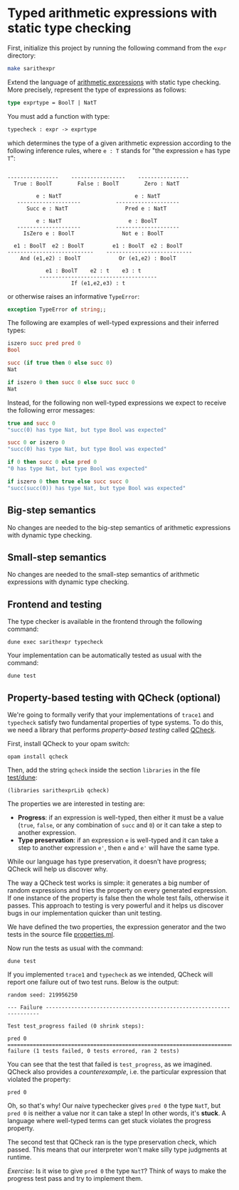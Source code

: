 # Typed arithmetic expressions with static type checking

First, initialize this project by running the following command from the `expr` directory:
```bash
make sarithexpr
```

Extend the language of [arithmetic expressions](../arithexpr) with static type checking.
More precisely, represent the type of expressions as follows:
```ocaml
type exprtype = BoolT | NatT
```
You must add a function with type:
```ocaml
typecheck : expr -> exprtype
```
which determines the type of a given arithmetic expression according to the following inference rules, where `e : T` stands for "the expression `e` has type `T`":
```
                                                         
----------------    -----------------    ----------------
  True : BoolT        False : BoolT        Zero : NatT   

         e : NatT                       e : NatT      
   --------------------           --------------------
      Succ e : NatT                  Pred e : NatT   
          
         e : NatT                     e : BoolT     
   --------------------           --------------------
     IsZero e : BoolT               Not e : BoolT   

  e1 : BoolT  e2 : BoolT         e1 : BoolT  e2 : BoolT
---------------------------    ---------------------------
    And (e1,e2) : BoolT            Or (e1,e2) : BoolT

            e1 : BoolT    e2 : t    e3 : t
          -------------------------------------
                    If (e1,e2,e3) : t
```

or otherwise raises an informative `TypeError`:
```ocaml
exception TypeError of string;;
```

The following are examples of well-typed expressions and their inferred types:
```ocaml
iszero succ pred pred 0             
Bool

succ (if true then 0 else succ 0)   
Nat

if iszero 0 then succ 0 else succ succ 0
Nat
```

Instead, for the following non well-typed expressions we expect to receive the following error messages:
```ocaml
true and succ 0                     
"succ(0) has type Nat, but type Bool was expected"

succ 0 or iszero 0                  
"succ(0) has type Nat, but type Bool was expected"

if 0 then succ 0 else pred 0        
"0 has type Nat, but type Bool was expected"

if iszero 0 then true else succ succ 0
"succ(succ(0)) has type Nat, but type Bool was expected"
```

## Big-step semantics

No changes are needed to the big-step semantics of arithmetic expressions with dynamic type checking.

## Small-step semantics

No changes are needed to the small-step semantics of arithmetic expressions with dynamic type checking.

## Frontend and testing

The type checker is available in the frontend through the following command:
```
dune exec sarithexpr typecheck
```

Your implementation can be automatically tested as usual with the command:
```
dune test
```

## Property-based testing with QCheck (optional)

We're going to formally verify that your implementations of `trace1` and `typecheck` satisfy two fundamental properties of type systems. To do this, we need a library that performs *property-based testing* called [QCheck](https://github.com/c-cube/qcheck).

First, install QCheck to your opam switch:
```
opam install qcheck
```

Then, add the string `qcheck` inside the section `libraries` in the file [test/dune](test/dune):
```
(libraries sarithexprLib qcheck)
```

The properties we are interested in testing are:

- **Progress**: if an expression is well-typed, then either it must be a value (`true`, `false`, or any combination of `succ` and `0`) or it can take a step to another expression.
- **Type preservation**: if an expression `e` is well-typed and it can take a step to another expression `e'`, then `e` and `e'` will have the same type.

While our language has type preservation, it doesn't have progress; QCheck will help us discover why.

The way a QCheck test works is simple: it generates a big number of random expressions and tries the property on every generated expression. If one instance of the property is false then the whole test fails, otherwise it passes. This approach to testing is very powerful and it helps us discover bugs in our implementation quicker than unit testing.

We have defined the two properties, the expression generator and the two tests in the source file [properties.ml](test/properties.ml).


Now run the tests as usual with the command: 
```
dune test
```

If you implemented `trace1` and `typecheck` as we intended, QCheck will report one failure out of two test runs.
Below is the output:
```
random seed: 219956250              

--- Failure --------------------------------------------------------------------

Test test_progress failed (0 shrink steps):

pred 0
================================================================================
failure (1 tests failed, 0 tests errored, ran 2 tests)
```

You can see that the test that failed is `test_progress`, as we imagined. QCheck also provides a *counterexample*, i.e. the particular expression that violated the property:
```
pred 0
```
Oh, so that's why! Our naive typechecker gives `pred 0` the type `NatT`, but `pred 0` is neither a value nor it can take a step! In other words, it's **stuck**. A language where well-typed terms can get stuck violates the progress property.

The second test that QCheck ran is the type preservation check, which passed. This means that our interpreter won't make silly type judgments at runtime.

*Exercise*: Is it wise to give `pred 0` the type `NatT`? Think of ways to make the progress test pass and try to implement them.
